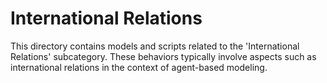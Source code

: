 # International Relations

This directory contains models and scripts related to the 'International Relations' subcategory. These behaviors typically involve aspects such as international relations in the context of agent-based modeling.
